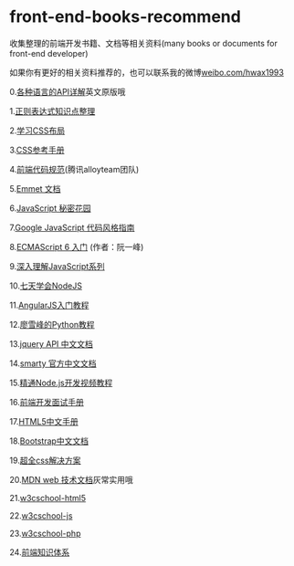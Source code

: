 front-end-books-recommend
=========================

收集整理的前端开发书籍、文档等相关资料(many books or documents for front-end developer)

如果你有更好的相关资料推荐的，也可以联系我的微博[weibo.com/hwax1993](http://weibo.com/hwax1993)

0.[各种语言的API详解](http://overapi.com/)英文原版哦

1.[正则表达式知识点整理](http://www.w3cfuns.com/blog-5434413-5400017.html)

2.[学习CSS布局](http://zh.learnlayout.com/)

3.[CSS参考手册](http://css.doyoe.com/)
 
4.[前端代码规范](http://alloyteam.github.io/code-guide/)(腾讯alloyteam团队)

5.[Emmet 文档](http://yanxyz.github.io/emmet-docs/)

6.[JavaScript 秘密花园](http://bonsaiden.github.io/JavaScript-Garden/zh/)

7.[Google JavaScript 代码风格指南](http://chajn.org/jsguide/javascriptguide.html)

8.[ECMAScript 6 入门](http://es6.ruanyifeng.com/) (作者：阮一峰)

9.[深入理解JavaScript系列](http://www.cnblogs.com/TomXu/archive/2011/12/15/2288411.html)

10.[七天学会NodeJS](http://nqdeng.github.io/7-days-nodejs/)

11.[AngularJS入门教程](https://github.com/zensh/AngularjsTutorial_cn)

12.[廖雪峰的Python教程](http://www.liaoxuefeng.com/wiki/001374738125095c955c1e6d8bb493182103fac9270762a000)

13.[jquery API 中文文档](http://www.css88.com/jqapi-1.9/)

14.[smarty 官方中文文档](http://www.smarty.net/docs/zh_CN/what.is.smarty.tpl)

15.[精通Node.js开发视频教程](http://jsera.net/book/gyTCIRi5zx/section/g1lc1ihv2zg)

16.[前端开发面试手册](http://www.mianwww.com/html/category/it-interview/webdev)

17.[HTML5中文手册](http://www.html5china.com/manual/css3/)

18.[Bootstrap中文文档](http://www.bootcss.com/)

19.[超全css解决方案](http://www.w3cplus.com/solution/index/index.html)

20.[MDN web 技术文档](https://developer.mozilla.org/zh-CN/docs/Web/Tutorials)灰常实用哦

21.[w3cschool-html5](http://www.w3cplus.com/sites/default/files/source/API/w3school-html5.chm)

22.[w3cschool-js](http://www.w3cplus.com/sites/default/files/source/API/w3school-JS.chm)

23.[w3cschool-php](http://www.w3cplus.com/sites/default/files/source/API/w3school-PHP.chm)

24.[前端知识体系](http://ecomfe.duapp.com/tag/php)
